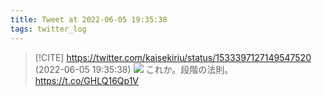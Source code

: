 ```yaml
---
title: Tweet at 2022-06-05 19:35:38
tags: twitter_log
---
```


> [!CITE] https://twitter.com/kaisekiriu/status/1533397127149547520 (2022-06-05 19:35:38)
> ![](https://twitter.com/kaisekiriu/status/1533397127149547520)
> これか。段階の法則。
> https://t.co/GHLQ16Qp1V
